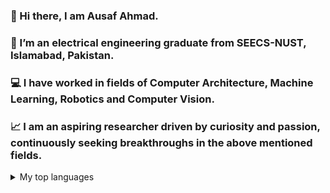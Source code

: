 ### 👋 Hi there, I am Ausaf Ahmad.
### **🔭 I’m an electrical engineering graduate from SEECS-NUST, Islamabad, Pakistan.**
### **💻 I have worked in fields of Computer Architecture, Machine Learning, Robotics and Computer Vision.**
### **📈 I am an aspiring researcher driven by curiosity and passion, continuously seeking breakthroughs in the above mentioned fields.**

<details>
<summary>My top languages</summary>

| Rank | Languages 
|-----:|-----------|
|     1| Python    |
|     2| C++       |
|     3| MATLAB    |

</details>
<!--
**ausafchaps/ausafchaps** is a ✨ _special_ ✨ repository because its `README.md` (this file) appears on your GitHub profile.

Here are some ideas to get you started:

- 🔭 I’m currently working on ...
- 🌱 I’m currently learning ...
- 👯 I’m looking to collaborate on ...
- 🤔 I’m looking for help with ...
- 💬 Ask me about ...
- 📫 How to reach me: ...
- 😄 Pronouns: ...
- ⚡ Fun fact: ...
-->
